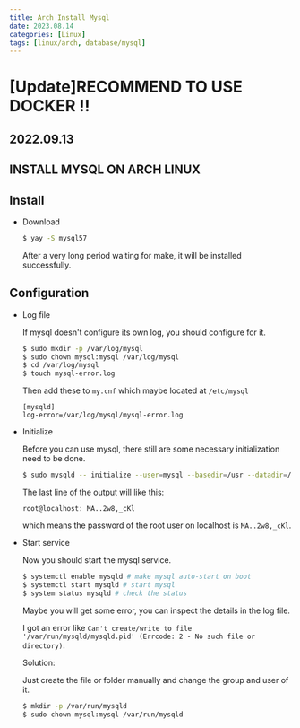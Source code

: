 ```yaml
---
title: Arch Install Mysql
date: 2023.08.14
categories: [Linux]
tags: [linux/arch, database/mysql]
---
```


# [Update]RECOMMEND TO USE DOCKER !!

## 2022.09.13

## INSTALL MYSQL ON ARCH LINUX

## Install

- Download

    ```bash
    $ yay -S mysql57
    ```

    After a very long period waiting for make, it will be installed successfully.

## Configuration

- Log file

    If mysql doesn't configure its own log, you should configure for it.

    ```bash
    $ sudo mkdir -p /var/log/mysql
    $ sudo chown mysql:mysql /var/log/mysql
    $ cd /var/log/mysql
    $ touch mysql-error.log
    ```

    Then add these to `my.cnf` which maybe located at `/etc/mysql`

    ```
    [mysqld]
    log-error=/var/log/mysql/mysql-error.log
    ```

- Initialize

    Before you can use mysql, there still are some necessary initialization need to be done.

    ```bash
    $ sudo mysqld -- initialize --user=mysql --basedir=/usr --datadir=/var/lib/mysql
    ```

    The last line of the output will like this:

    ```
    root@localhost: MA..2w8,_cKl 
    ```

    which means the password of the root user on localhost is `MA..2w8,_cKl`.

- Start service

    Now you should start the mysql service.

    ```bash
    $ systemctl enable mysqld # make mysql auto-start on boot
    $ systemctl start mysqld # start mysql
    $ system status mysqld # check the status
    ```

    Maybe you will get some error, you can inspect the details in the log file. 

    I got an error like `Can't create/write to file '/var/run/mysqld/mysqld.pid' (Errcode: 2 - No such file or directory)`.

    Solution:

    Just create the file or folder manually and change the group and user of it.

    ```bash
    $ mkdir -p /var/run/mysqld
    $ sudo chown mysql:mysql /var/run/mysqld
    ```